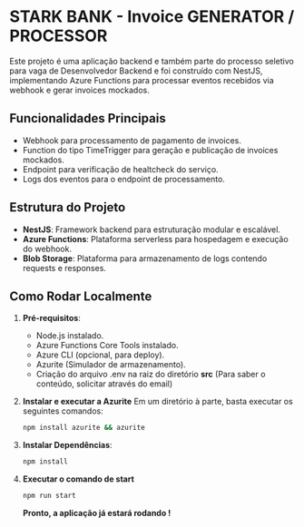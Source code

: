 # STARK BANK - Invoice GENERATOR / PROCESSOR

Este projeto é uma aplicação backend e também parte do processo seletivo para vaga de Desenvolvedor Backend e foi construído com NestJS, implementando Azure Functions para processar eventos recebidos via webhook e gerar invoices mockados.

## Funcionalidades Principais

- Webhook para processamento de pagamento de invoices.
- Function do tipo TimeTrigger para geração e publicação de invoices mockados.
- Endpoint para verificação de healtcheck do serviço.
- Logs dos eventos para o endpoint de processamento.

## Estrutura do Projeto

- **NestJS**: Framework backend para estruturação modular e escalável.
- **Azure Functions**: Plataforma serverless para hospedagem e execução do webhook.
- **Blob Storage**: Plataforma para armazenamento de logs contendo requests e responses.

## Como Rodar Localmente

1. **Pré-requisitos**:

   - Node.js instalado.
   - Azure Functions Core Tools instalado.
   - Azure CLI (opcional, para deploy).
   - Azurite (Simulador de armazenamento).
   - Criação do arquivo .env na raiz do diretório **src** (Para saber o conteúdo, solicitar através do email)

2. **Instalar e executar a Azurite**
   Em um diretório à parte, basta executar os seguintes comandos:

   ```bash
   npm install azurite && azurite
   ```

3. **Instalar Dependências**:

   ```bash
   npm install
   ```

4. **Executar o comando de start**

   ```bash
   npm run start
   ```

   **Pronto, a aplicação já estará rodando !**
